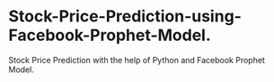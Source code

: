 # Stock-Price-Prediction-using-Facebook-Prophet-Model.


Stock Price Prediction with the help of Python and  Facebook Prophet Model.
